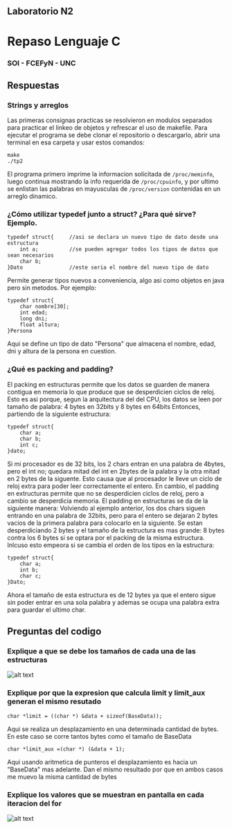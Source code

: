 ## Laboratorio N2
# Repaso Lenguaje C
### SOI - FCEFyN - UNC

## Respuestas

### Strings y arreglos
Las primeras consignas practicas se resolvieron en modulos separados para practicar el linkeo de objetos y refrescar el uso de makefile.
Para ejecutar el programa se debe clonar el repositorio o descargarlo, abrir una terminal en esa carpeta y usar estos comandos:
 ```
make
./tp2
 ```
El programa primero imprime la informacion solicitada de `/proc/meminfo`, luego continua mostrando la info requerida de `/proc/cpuinfo`, y por ultimo se enlistan las palabras en mayusculas de  `/proc/version` contenidas en un arreglo dinamico.
### ¿Cómo utilizar typedef junto a struct? ¿Para qué sirve? Ejemplo.
```
typedef struct{     //asi se declara un nuevo tipo de dato desde una estructura
    int a;          //se pueden agregar todos los tipos de datos que sean necesarios
    char b;     
}Dato               //este seria el nombre del nuevo tipo de dato
```

Permite generar tipos nuevos a conveniencia, algo asi como objetos en java pero sin metodos.
Por ejemplo:
```
typedef struct{
    char nombre[30];
    int edad;
    long dni;
    float altura;
}Persona   
```
Aqui se define un tipo de dato "Persona" que almacena el nombre, edad, dni y altura de la persona en cuestion.

### ¿Qué es packing and padding?

El packing en estructuras permite que los datos se guarden de manera contigua en memoria lo que produce que se desperdicien ciclos de reloj.
Esto es asi porque, segun la arquitectura del del CPU, los datos se leen por tamaño de palabra: 4 bytes en 32bits y 8 bytes en 64bits
Entonces, partiendo de la siguiente estructura:
```
typedef struct{
    char a;
    char b;
    int c;
}dato;
```
Si mi procesador es de 32 bits, los 2 chars entran en una palabra de 4bytes, pero el int no; quedara mitad del int en 2bytes de la palabra y la otra mitad en 2 bytes de la siguente.
Esto causa que al procesador le lleve un ciclo de reloj extra para poder leer correctamente el entero.
En cambio, el padding en extructuras permite que no se desperdicien ciclos de reloj, pero a cambio se desperdicia memoria.
El padding en estructuras se da de la siguiente manera:
Volviendo al ejemplo anterior, los dos chars siguen entrando en una palabra de 32bits, pero para el entero se dejaran 2 bytes vacios de la primera palabra para colocarlo en la siguiente.
Se estan desperdiciando 2 bytes y el tamaño de la estructura es mas grande: 8 bytes contra los 6 bytes si se optara por el packing de la misma estructura.
Inlcuso esto empeora si se cambia el orden de los tipos en la estructura:
```
typedef struct{
    char a;
    int b;
    char c;
}Dato;
```
Ahora el tamaño de esta estructura es de 12 bytes ya que el entero sigue sin poder entrar en una sola palabra y ademas se ocupa una palabra extra para guardar el ultimo char.

## Preguntas del codigo
### Explique a que se debe los tamaños de cada una de las estructuras
![alt text](https://github.com/ICOMP-UNC/laboratorio-2-LiweX/blob/master/Structre%20sizes.png)

### Explique por que la expresion que calcula  limit y limit_aux generan el mismo resutado
`char *limit = ((char *) &data + sizeof(BaseData));`

Aqui se realiza un desplazamiento en una determinada cantidad de bytes. En este caso se corre tantos bytes como el tamaño de BaseData

`char *limit_aux =(char *) (&data + 1);`

Aqui usando aritmetica de punteros el desplazamiento es hacia un "BaseData" mas adelante. Dan el mismo resultado por que en ambos casos me muevo la misma cantidad de bytes

### Explique los valores que se muestran en pantalla en cada iteracion del for
![alt text](https://github.com/ICOMP-UNC/laboratorio-2-LiweX/blob/master/data%20size.png)
